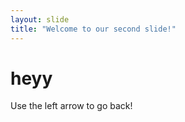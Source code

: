 ```yaml
---
layout: slide
title: "Welcome to our second slide!"
---
```

<h1> heyy</h1>
Use the left arrow to go back!
